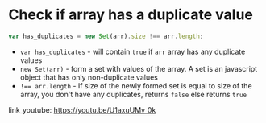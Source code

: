 # Check if array has a duplicate value

```javascript
var has_duplicates = new Set(arr).size !== arr.length;
```

- `var has_duplicates` - will contain `true` if `arr` array has any duplicate values
- `new Set(arr)` - form a set with values of the array. A set is an javascript object that has only non-duplicate values
- `!== arr.length` - If size of the newly formed set is equal to size of the array, you don't have any duplicates, returns `false` else returns `true`


link_youtube: https://youtu.be/U1axuUMv_0k
